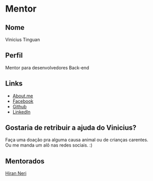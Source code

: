 # Mentor

## Nome

Vinicius Tinguan

## Perfil

Mentor para desenvolvedores Back-end

## Links

* [About.me](https://about.me/vinicius_tinguan)
* [Facebook](https://www.facebook.com/vinicius.tinguan)
* [Github](https://github.com/vtinguan)
* [LinkedIn](https://www.linkedin.com/in/vinicius-tinguan-a1712648?trk=nav_responsive_tab_profile_pic)

## Gostaria de retribuir a ajuda do Vinicius?

Faça uma doação pra alguma causa animal ou de crianças carentes.  
Ou me manda um alô nas redes sociais. :)

## Mentorados

[Hiran Neri](/profiles/pupils/profiles/HiranNeri.md)
